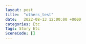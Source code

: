 ```yaml
---
layout: post
title:  "others_test"
date:   2022-08-13 12:00:00 +0000
categories: Etc
Tags: Story Etc
SceneCode: []
---
```

